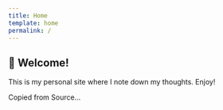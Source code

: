 ```yaml
---
title: Home
template: home
permalink: /
---
```


<article class="welcome" id="skip-content-target">
  <h1>👋 Welcome!</h1>
  <p>This is my personal site where I note down my thoughts. Enjoy!</p>
  <p>Copied from Source...</p>
</article>

